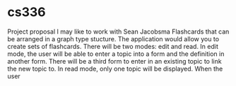 # cs336
Project proposal
I may like to work with Sean Jacobsma
Flashcards that can be arranged in a graph type stucture.
The application would allow you to create sets of flashcards.
There will be two modes: edit and read.
In edit mode, the user will be able to enter a topic into a form and the definition
in another form. There will be a third form to enter in an existing topic to link the
new topic to. 
In read mode, only one topic will be displayed. When the user  
